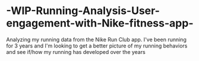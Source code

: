 # -WIP-Running-Analysis-User-engagement-with-Nike-fitness-app-
Analyzing my running data from the Nike Run Club app. I've been running for 3 years and I'm looking to get a better picture of my running behaviors and see if/how my running has developed over the years
